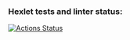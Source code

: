 ### Hexlet tests and linter status:
[![Actions Status](https://github.com/yukhldkv/python-project-49/actions/workflows/hexlet-check.yml/badge.svg)](https://github.com/yukhldkv/python-project-49/actions)